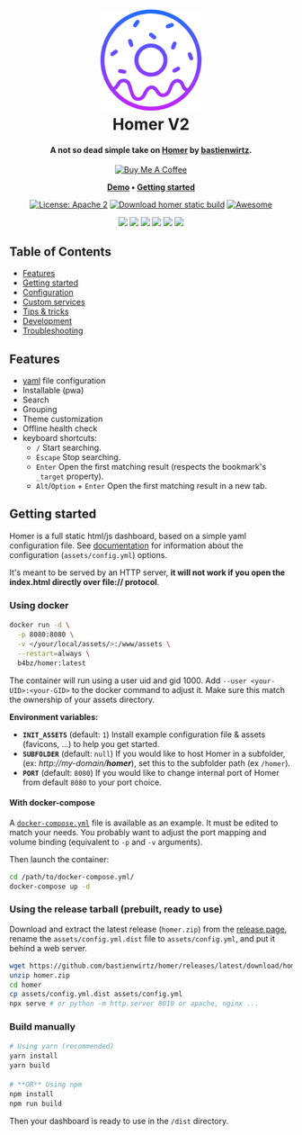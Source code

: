 <h1 align="center">
 <img width="180" alt="Homer's donut" src="https://raw.githubusercontent.com/bastienwirtz/homer/main/public/logo.png">
    <br/>
    Homer V2
</h1>

<h4 align="center">
 A not so dead simple take on <a href="https://github.com/bastienwirtz/homer">Homer</a> by <a href="https://github.com/bastienwirtz">bastienwirtz</a>.
</h4>
<p align="center"> 
  <a href="https://www.buymeacoffee.com/ashleybailey" target="_blank"><img src="https://cdn.buymeacoffee.com/buttons/default-yellow.png" alt="Buy Me A Coffee" height="41" width="174"></a>
<p>
<p align="center">
 <strong>
   <a href="https://homer-demo.netlify.app">Demo</a>
  •
  <a href="#getting-started">Getting started</a>
 </strong>
</p>
<p align="center">
 <a href="https://opensource.org/licenses/Apache-2.0"><img
  alt="License: Apache 2"
  src="https://img.shields.io/badge/License-Apache%202.0-blue.svg"></a>
  <a href="https://github.com/realashlbailey/homerV2/releases/latest/download/homer.zip"><img
  alt="Download homer static build"
  src="https://img.shields.io/badge/Download-homer.zip-orange"></a>
 <a href="https://github.com/awesome-selfhosted/awesome-selfhosted"><img
  alt="Awesome"
  src="https://cdn.rawgit.com/sindresorhus/awesome/d7305f38d29fed78fa85652e3a63e154dd8e8829/media/badge.svg"></a>
</p>

<p align="center">
 <img src="https://raw.githubusercontent.com/realashleybailey/HomerV2/main/docs/imgs/mobile/Dashboard.png?token=GHSAT0AAAAAABW45DINWCRB4S3N4D5QGUQMY5I2VGQ" width="15%">
 <img src="https://raw.githubusercontent.com/realashleybailey/HomerV2/main/docs/imgs/mobile/AddService-Step1.png?token=GHSAT0AAAAAABW45DINYRL674GCAAVAWPAGY5I2WLA" width="15%">
 <img src="https://raw.githubusercontent.com/realashleybailey/HomerV2/main/docs/imgs/mobile/AddService-Step2.png?token=GHSAT0AAAAAABW45DIMZ7KFEPRVUB4AYCESY5I2W4A" width="15%">
 <img src="https://raw.githubusercontent.com/realashleybailey/HomerV2/main/docs/imgs/mobile/AddService-Step3-Small.png?token=GHSAT0AAAAAABW45DINGEGWYVJF47IT4YJWY5I2YPA" width="15%">
 <img src="https://raw.githubusercontent.com/realashleybailey/HomerV2/main/docs/imgs/mobile/Settings-Small.png?token=GHSAT0AAAAAABW45DINL77JXYEV7DUM75AIY5I2ZQQ" width="15%">
 <img src="https://raw.githubusercontent.com/realashleybailey/HomerV2/main/docs/imgs/mobile/LoginPage.png?token=GHSAT0AAAAAABW45DINU3ADWB627GNNO7IGY5I22PQ" width="15%">
</p>

## Table of Contents

- [Features](#features)
- [Getting started](#getting-started)
- [Configuration](docs/configuration.md)
- [Custom services](docs/customservices.md)
- [Tips & tricks](docs/tips-and-tricks.md)
- [Development](docs/development.md)
- [Troubleshooting](docs/troubleshooting.md)

## Features

- [yaml](http://yaml.org/) file configuration
- Installable (pwa)
- Search
- Grouping
- Theme customization
- Offline health check
- keyboard shortcuts:
  - `/` Start searching.
  - `Escape` Stop searching.
  - `Enter` Open the first matching result (respects the bookmark's `_target` property).
  - `Alt`/`Option` + `Enter` Open the first matching result in a new tab.

## Getting started

Homer is a full static html/js dashboard, based on a simple yaml configuration file. See [documentation](docs/configuration.md) for information about the configuration (`assets/config.yml`) options.

It's meant to be served by an HTTP server, **it will not work if you open the index.html directly over file:// protocol**.

### Using docker

```sh
docker run -d \
  -p 8080:8080 \
  -v </your/local/assets/>:/www/assets \
  --restart=always \
  b4bz/homer:latest
```

The container will run using a user uid and gid 1000. Add `--user <your-UID>:<your-GID>` to the docker command to adjust it. Make sure this match the ownership of your assets directory.

**Environment variables:**

* **`INIT_ASSETS`** (default: `1`)
  Install example configuration file & assets (favicons, ...) to help you get started.
* **`SUBFOLDER`** (default: `null`)
  If you would like to host Homer in a subfolder, (ex: *http://my-domain/**homer***), set this to the subfolder path (ex `/homer`).
* **`PORT`** (default: `8080`)
  If you would like to change internal port of Homer from default `8080` to your port choice.

#### With docker-compose

A [`docker-compose.yml`](docker-compose.yml) file is available as an example. It must be edited to match your needs. You probably want to adjust the port mapping and volume binding (equivalent to `-p` and `-v` arguments).

Then launch the container:

```sh
cd /path/to/docker-compose.yml/
docker-compose up -d
```

### Using the release tarball (prebuilt, ready to use)

Download and extract the latest release (`homer.zip`) from the [release page](https://github.com/bastienwirtz/homer/releases), rename the `assets/config.yml.dist` file to `assets/config.yml`, and put it behind a web server.

```sh
wget https://github.com/bastienwirtz/homer/releases/latest/download/homer.zip
unzip homer.zip
cd homer
cp assets/config.yml.dist assets/config.yml
npx serve # or python -m http.server 8010 or apache, nginx ...
```

### Build manually

```sh
# Using yarn (recommended)
yarn install
yarn build

# **OR** Using npm
npm install
npm run build
```

Then your dashboard is ready to use in the `/dist` directory.
